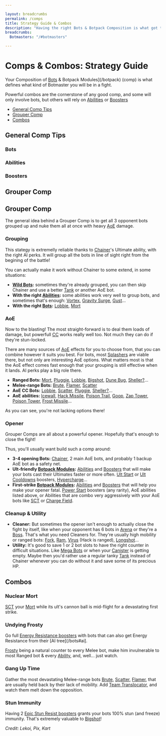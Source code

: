 ```yaml
---

layout: breadcrumbs
permalink: /comps
title: Strategy Guide & Combos
description: "Having the right Bots & Botpack Composition is what got the best Botmasters where they are today. Learn everything you need to be one of them in here!" 
breadcrumbs:
  Botmasters: "/#botmasters"

---
```


# Comps & Combos: Strategy Guide
  
<div markdown="1" class=" ghcms ghcms-main">

Your Composition of [Bots](/bots) & Botpack Modules](/botpack) (comp) is what defines what kind of Botmaster you will be in a fight.

Powerful combos are the cornerstone of any good comp, and some will only involve bots, but others will rely on [Abilities](/abilities) or [Boosters](/boosters) 

</div>

<ul class="page-toc toc-block-list links">
  <li class="toc-block-entry" ><a href="#general-comp-tips">General Comp Tips</a></li>
  <li class="toc-block-entry" ><a href="#grouper-comp">Grouper Comp</a></li>
  <li class="toc-block-entry" ><a href="#combos">Combos</a></li>
</ul>

## General Comp Tips

  
<div markdown="1" class=" ghcms ghcms-general">

### Bots

### Abilities

### Boosters

</div>

<div markdown="1" class=" ghcms ghcms-grouper">

## Grouper Comp


## Grouper Comp

The general idea behind a Grouper Comp is to get all 3 opponent bots grouped up and nuke them all at once with heavy [AoE](/fighting#aoe) damage.

### Grouping

This stategy is extremelly reliable thanks to [Chainer](/chainer)'s Ultimate ability, with the right AI perks. It will group all the bots in line of sight right from the begining of the battle!

You can actually make it work without Chainer to some extend, in some situations:

- **[Wild Bots](/exploring#wild-bots):** sometimes they're already grouped, you can then skip Chainer and use a better [Tank](/bots#tanks) or another AoE bot.
- **With the right [Abilities](/abilities):** some abilities work very well to group bots, and sometimes that's enough: [Vortex](/vortex), [Gravity Surge](/gravity-surge), [Gust](/gust)...
- **With the right [Bots](/bots):** [Lobbie](/lobbie), [Mort](/mort)


### AoE

Now to the blasting! The most straight-forward is to deal them loads of damage, but powerfull [CC](fighting#cc) works really well too. Not much they can do if they're stun-locked.

There are many sources of [AoE](/fighting#aoe) effects for you to choose from, that you can combine however it suits you best. For bots, most [Splashers](/bots#splashers) are viable there, but not only are interesting AoE options. What matters most is that the AoE effect comes fast enough that your grouping is still effective when it lands. AI perks play a big role there.

- **Ranged Bots:** [Mort](/mort), [Pluggie](/pluggie), [Lobbie](/lobbie), [Bigshot](/bigshot), [Dune Bug](/dune-bug), [Sheller?](/sheller)...
- **Melee-range Bots:** [Brute](/brute), [Flamer](/flamer), [Scatter](/scatter)
- **AoE CC Bots:** [Lobbie](/lobbie), [Scatter](/scatter), [Pluggie](/pluggie), [Sheller?](/sheller)...
- **AoE abilities:** [Icewall](/icewall), [Hack Missile](/hack-missile), [Poison Trail](/poison-trail), [Goop](/goop), [Zap Tower](/zap-tower), [Poison Tower](/poison-tower), [Frost Missile](/frost-missile)...

As you can see, you're not lacking options there!

### Opener

Grouper Comps are all about a powerful opener. Hopefully that's enough to close the fight!

Thus, you'll usually want build such a comp around:

- **3-4 opening Bots:** [Chainer](/chainer), 2 main AoE bots, and probably 1 backup AoE bot as a safety net.
- **Ult-friendly [Botpack Modules](/botpack):** [Abilities](/abilities) and [Boosters](/boosters) that will make your bots cast their Ultimates faster or more often. [Ult Start](/ult-start-special) or [Ult Cooldowns](/ult-cooldowns-rare) boosters, [Hypercharge](/hypercharge)...
- **First-strike [Botpack Modules](/botpack):** [Abilities](/abilities) and [Boosters](/boosters) that will help you make your opener fatal. [Power Start](/power-start-epic) boosters (any rarity), AoE abilities listed above, or Abilities that are combo very aggressively with your AoE bots like [SCT](/sct) or [Charge Field](/charge-field).

### Cleanup & Utility

- **Cleaner:** But sometimes the opener isn't enough to actually close the fight by itself, like when your opponent has 6 bots in [Arena](/arena) or they're a [Boss](/exploring#bosses). That's what you need Cleaners for. They're usually high mobility or ranged bots: [Fork](/fork), [Ram](/ram), [Virus](/virus) (Hack is ranged), [Longshot](/longshot)...
- **Utility:** It's good to save 1 or 2 bot slots to have the right counter in difficult situations. Like [Mega Bots](/exploring#mega-bots) or when your [Canister](/exploring#canister) is getting empty. Maybe then you'd rather use a regular tanky [Tank](/bots#tanks) instead of Chainer whenever you can do without it and save some of its precious HP.


</div>

<div markdown="1" class=" ghcms ghcms-combos">

## Combos

### Nuclear Mort

[SCT](/sct) your [Mort](/mort) while its ult's cannon ball is mid-flight for a devastating first strike.

### Undying Frosty

Go full [Energy Resistance boosters](/energy-resistance-epic) with bots that can also get Energy Resistance from their [AI tree](/bots#ai]. 

[Frosty](/frosty) being a natural counter to every Melee bot, make him invulnerable to most Ranged bot & every [Ability](/abilities), and, well... just watch.

### Gang Up Time

Gather the most devastating Melee-range bots [Brute](/brute), [Scatter](/scatter), [Flamer](/flamer), that are usually held back by their lack of mobility. Add [Team Translocator](/team-translocator), and watch them melt down the opposition.

### Stun Immunity

Having 2 [Epic Stun Resist boosters](/stun-resistance-epic) grants your bots 100% stun (and freeze) immunity. That's extremely valuable to [Bigshot](/bigshot)!

</div>

*Credit: Lekoi, Pix, Kart*
